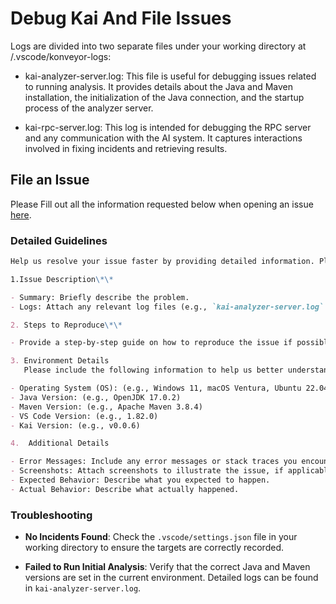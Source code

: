 # Debug Kai And File Issues

Logs are divided into two separate files under your working directory at /.vscode/konveyor-logs:

- kai-analyzer-server.log: This file is useful for debugging issues related to running analysis. It provides details about the Java and Maven installation, the initialization of the Java connection, and the startup process of the analyzer server.

- kai-rpc-server.log: This log is intended for debugging the RPC server and any communication with the AI system. It captures interactions involved in fixing incidents and retrieving results.

## File an Issue

Please Fill out all the information requested below when opening an issue [here](https://github.com/konveyor/kai/issues).

### Detailed Guidelines

```md
Help us resolve your issue faster by providing detailed information. Please follow the structure below to ensure we have all the necessary details:

1.Issue Description\*\*

- Summary: Briefly describe the problem.
- Logs: Attach any relevant log files (e.g., `kai-analyzer-server.log` or `kai-rpc-server.log`) to help us identify the issue.

2. Steps to Reproduce\*\*

- Provide a step-by-step guide on how to reproduce the issue if possible.

3. Environment Details
   Please include the following information to help us better understand your setup:

- Operating System (OS): (e.g., Windows 11, macOS Ventura, Ubuntu 22.04)
- Java Version: (e.g., OpenJDK 17.0.2)
- Maven Version: (e.g., Apache Maven 3.8.4)
- VS Code Version: (e.g., 1.82.0)
- Kai Version: (e.g., v0.0.6)

4.  Additional Details

- Error Messages: Include any error messages or stack traces you encountered.
- Screenshots: Attach screenshots to illustrate the issue, if applicable.
- Expected Behavior: Describe what you expected to happen.
- Actual Behavior: Describe what actually happened.
```

### Troubleshooting

- **No Incidents Found**: Check the `.vscode/settings.json` file in your working directory to ensure the targets are correctly recorded.

- **Failed to Run Initial Analysis**: Verify that the correct Java and Maven versions are set in the current environment. Detailed logs can be found in `kai-analyzer-server.log`.
